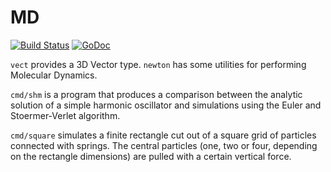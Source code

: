 # MD

[![Build Status](https://drone.io/github.com/szabba/md/status.png)](https://drone.io/github.com/szabba/md/latest)
[![GoDoc](https://godoc.org/github.com/szabba/md?status.png)](https://godoc.org/github.com/szabba/md)

`vect` provides a 3D Vector type. `newton` has some utilities for
performing Molecular Dynamics.

`cmd/shm` is a program that produces a comparison between the analytic
solution of a simple harmonic oscillator and simulations using the Euler
and Stoermer-Verlet algorithm.

`cmd/square` simulates a finite rectangle cut out of a square grid of
particles connected with springs. The central particles (one, two or
four, depending on the rectangle dimensions) are pulled with a certain
vertical force.
